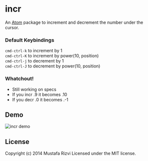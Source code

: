 # incr

An [Atom](https://atom.io/) package to increment and decrement the number under the cursor.

### Default Keybindings
```cmd-ctrl-k``` to increment by 1  
```cmd-ctrl-K``` to increment by power(10, position)  
```cmd-ctrl-j``` to decrement by 1  
```cmd-ctrl-J``` to decrement by power(10, position)  

### Whatchout!
- Still working on specs
- If you incr .9 it becomes .10
- If you decr .0 it becomes .-1

## Demo
![incr demo](https://f.cloud.github.com/assets/645112/2494104/6f464556-b2b7-11e3-8463-dbffab705fd8.gif)

## License
Copyright (c) 2014 Mustafa Rizvi
Licensed under the MIT license.
